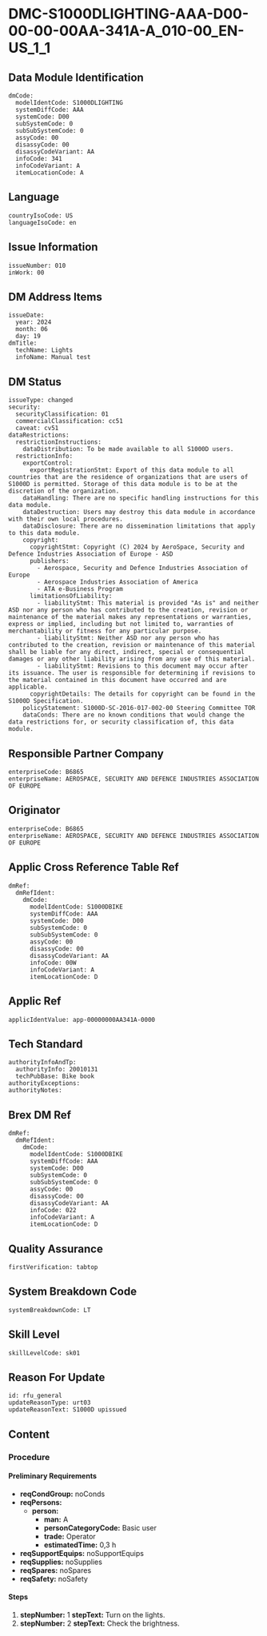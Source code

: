 # DMC-S1000DLIGHTING-AAA-D00-00-00-00AA-341A-A_010-00_EN-US_1_1

## Data Module Identification

```
dmCode:
  modelIdentCode: S1000DLIGHTING
  systemDiffCode: AAA
  systemCode: D00
  subSystemCode: 0
  subSubSystemCode: 0
  assyCode: 00
  disassyCode: 00
  disassyCodeVariant: AA
  infoCode: 341
  infoCodeVariant: A
  itemLocationCode: A
```

## Language

```
countryIsoCode: US
languageIsoCode: en
```

## Issue Information

```
issueNumber: 010
inWork: 00
```

## DM Address Items

```
issueDate:
  year: 2024
  month: 06
  day: 19
dmTitle:
  techName: Lights
  infoName: Manual test
```

## DM Status

```
issueType: changed
security:
  securityClassification: 01
  commercialClassification: cc51
  caveat: cv51
dataRestrictions:
  restrictionInstructions:
    dataDistribution: To be made available to all S1000D users.
  restrictionInfo:
    exportControl:
      exportRegistrationStmt: Export of this data module to all countries that are the residence of organizations that are users of S1000D is permitted. Storage of this data module is to be at the discretion of the organization.
    dataHandling: There are no specific handling instructions for this data module.
    dataDestruction: Users may destroy this data module in accordance with their own local procedures.
    dataDisclosure: There are no dissemination limitations that apply to this data module.
    copyright:
      copyrightStmt: Copyright (C) 2024 by AeroSpace, Security and Defence Industries Association of Europe - ASD
      publishers:
        - Aerospace, Security and Defence Industries Association of Europe
        - Aerospace Industries Association of America
        - ATA e-Business Program
      limitationsOfLiability:
        - liabilityStmt: This material is provided "As is" and neither ASD nor any person who has contributed to the creation, revision or maintenance of the material makes any representations or warranties, express or implied, including but not limited to, warranties of merchantability or fitness for any particular purpose.
        - liabilityStmt: Neither ASD nor any person who has contributed to the creation, revision or maintenance of this material shall be liable for any direct, indirect, special or consequential damages or any other liability arising from any use of this material.
        - liabilityStmt: Revisions to this document may occur after its issuance. The user is responsible for determining if revisions to the material contained in this document have occurred and are applicable.
      copyrightDetails: The details for copyright can be found in the S1000D Specification.
    policyStatement: S1000D-SC-2016-017-002-00 Steering Committee TOR
    dataConds: There are no known conditions that would change the data restrictions for, or security classification of, this data module.
```

## Responsible Partner Company

```
enterpriseCode: B6865
enterpriseName: AEROSPACE, SECURITY AND DEFENCE INDUSTRIES ASSOCIATION OF EUROPE
```

## Originator

```
enterpriseCode: B6865
enterpriseName: AEROSPACE, SECURITY AND DEFENCE INDUSTRIES ASSOCIATION OF EUROPE
```

## Applic Cross Reference Table Ref

```
dmRef:
  dmRefIdent:
    dmCode:
      modelIdentCode: S1000DBIKE
      systemDiffCode: AAA
      systemCode: D00
      subSystemCode: 0
      subSubSystemCode: 0
      assyCode: 00
      disassyCode: 00
      disassyCodeVariant: AA
      infoCode: 00W
      infoCodeVariant: A
      itemLocationCode: D
```

## Applic Ref

```
applicIdentValue: app-00000000AA341A-0000
```

## Tech Standard

```
authorityInfoAndTp:
  authorityInfo: 20010131
  techPubBase: Bike book
authorityExceptions: 
authorityNotes: 
```

## Brex DM Ref

```
dmRef:
  dmRefIdent:
    dmCode:
      modelIdentCode: S1000DBIKE
      systemDiffCode: AAA
      systemCode: D00
      subSystemCode: 0
      subSubSystemCode: 0
      assyCode: 00
      disassyCode: 00
      disassyCodeVariant: AA
      infoCode: 022
      infoCodeVariant: A
      itemLocationCode: D
```

## Quality Assurance

```
firstVerification: tabtop
```

## System Breakdown Code

```
systemBreakdownCode: LT
```

## Skill Level

```
skillLevelCode: sk01
```

## Reason For Update

```
id: rfu_general
updateReasonType: urt03
updateReasonText: S1000D upissued
```

## Content

### Procedure

#### Preliminary Requirements

*   **reqCondGroup:** noConds
*   **reqPersons:**
    *   **person:**
        *   **man:** A
        *   **personCategoryCode:** Basic user
        *   **trade:** Operator
        *   **estimatedTime:** 0,3 h
*   **reqSupportEquips:** noSupportEquips
*   **reqSupplies:** noSupplies
*   **reqSpares:** noSpares
*   **reqSafety:** noSafety

#### Steps

1.  **stepNumber:** 1
    **stepText:** Turn on the lights.
2.  **stepNumber:** 2
    **stepText:** Check the brightness.